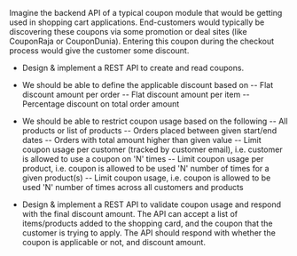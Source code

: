 Imagine the backend API of a typical coupon module that would be getting used in shopping cart applications. 
End-customers would typically be discovering these coupons via some promotion or deal sites (like CouponRaja or CouponDunia).
Entering this coupon during the checkout process would give the customer some discount.

* Design & implement a REST API to create and read coupons.

* We should be able to define the applicable discount based on
-- Flat discount amount per order
-- Flat discount amount per item
-- Percentage discount on total order amount

* We should be able to restrict coupon usage based on the following
-- All products or list of products
-- Orders placed between given start/end dates
-- Orders with total amount higher than given value
-- Limit coupon usage per customer (tracked by customer email), i.e. customer is allowed to use a coupon on 'N' times
-- Limit coupon usage per product, i.e. coupon is allowed to be used 'N' number of times for a given product(s)
-- Limit coupon usage, i.e. coupon is allowed to be used 'N' number of times across all customers and products

* Design & implement a REST API to validate coupon usage and respond with the final discount amount. 
The API can accept a list of items/products added to the shopping card,
and the coupon that the customer is trying to apply. 
The API should respond with whether the coupon is applicable or not, and discount amount.